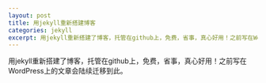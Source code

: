 ```yaml
---
layout: post
title: 用jekyll重新搭建博客
categories: jekyll
excerpt: 用jekyll重新搭建了博客，托管在github上，免费，省事，真心好用！之前写在WordPress上的文章会陆续迁移到此。
---
```


用jekyll重新搭建了博客，托管在github上，免费，省事，真心好用！之前写在WordPress上的文章会陆续迁移到此。

